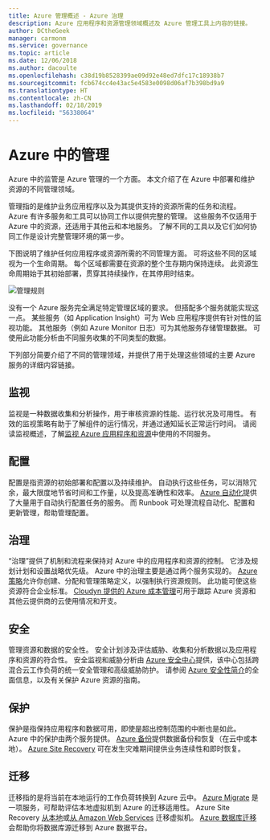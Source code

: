```yaml
---
title: Azure 管理概述 - Azure 治理
description: Azure 应用程序和资源管理领域概述及 Azure 管理工具上内容的链接。
author: DCtheGeek
manager: carmonm
ms.service: governance
ms.topic: article
ms.date: 12/06/2018
ms.author: dacoulte
ms.openlocfilehash: c38d19b8528399ae09d92e48ed7dfc17c18938b7
ms.sourcegitcommit: fcb674cc4e43ac5e4583e0098d06af7b398bd9a9
ms.translationtype: HT
ms.contentlocale: zh-CN
ms.lasthandoff: 02/18/2019
ms.locfileid: "56338064"
---
```

# <a name="management-in-azure"></a>Azure 中的管理

Azure 中的监管是 Azure 管理的一个方面。 本文介绍了在 Azure 中部署和维护资源的不同管理领域。

管理指的是维护业务应用程序以及为其提供支持的资源所需的任务和流程。 Azure 有许多服务和工具可以协同工作以提供完整的管理。 这些服务不仅适用于 Azure 中的资源，还适用于其他云和本地服务。 了解不同的工具以及它们如何协同工作是设计完整管理环境的第一步。

下图说明了维护任何应用程序或资源所需的不同管理方面。 可将这些不同的区域视为一个生命周期。 每个区域都需要在资源的整个生存期内保持连续。 此资源生命周期始于其初始部署，贯穿其持续操作，在其停用时结束。

![管理规则](../monitoring/media/management-overview/management-capabilities.png)

没有一个 Azure 服务完全满足特定管理区域的要求。 但搭配多个服务就能实现这一点。 某些服务（如 Application Insight）可为 Web 应用程序提供有针对性的监视功能。 其他服务（例如 Azure Monitor 日志）可为其他服务存储管理数据。 可使用此功能分析由不同服务收集的不同类型的数据。

下列部分简要介绍了不同的管理领域，并提供了用于处理这些领域的主要 Azure 服务的详细内容链接。

## <a name="monitor"></a>监视

监视是一种数据收集和分析操作，用于审核资源的性能、运行状况及可用性。 有效的监视策略有助于了解组件的运行情况，并通过通知延长正常运行时间。 请阅读监视概述，了解[监视 Azure 应用程序和资源](../monitoring/monitoring-overview.md)中使用的不同服务。

## <a name="configure"></a>配置

配置是指资源的初始部署和配置以及持续维护。
自动执行这些任务，可以消除冗余，最大限度地节省时间和工作量，以及提高准确性和效率。 [Azure 自动化](../automation/automation-intro.md)提供了大量用于自动执行配置任务的服务。 而 Runbook 可处理流程自动化、配置和更新管理，帮助管理配置。

## <a name="govern"></a>治理

“治理”提供了机制和流程来保持对 Azure 中的应用程序和资源的控制。 它涉及规划计划和设置战略优先级。
Azure 中的治理主要是通过两个服务实现的。 [Azure 策略](./policy/overview.md)允许你创建、分配和管理策略定义，以强制执行资源规则。 此功能可使这些资源符合企业标准。 [Cloudyn 提供的 Azure 成本管理](../cost-management/overview.md)可用于跟踪 Azure 资源和其他云提供商的云使用情况和开支。

## <a name="secure"></a>安全

管理资源和数据的安全性。 安全计划涉及评估威胁、收集和分析数据以及应用程序和资源的符合性。 安全监视和威胁分析由 [Azure 安全中心](../security-center/security-center-intro.md)提供，该中心包括跨混合云工作负荷的统一安全管理和高级威胁防护。 请参阅 [Azure 安全性简介](../security/azure-security.md)的全面信息，以及有关保护 Azure 资源的指南。

## <a name="protect"></a>保护

保护是指保持应用程序和数据可用，即使是超出控制范围的中断也是如此。 Azure 中的保护由两个服务提供。 [Azure 备份](../backup/backup-introduction-to-azure-backup.md)提供数据备份和恢复（在云中或本地）。 [Azure Site Recovery](../site-recovery/site-recovery-overview.md) 可在发生灾难期间提供业务连续性和即时恢复。

## <a name="migrate"></a>迁移

迁移指的是将当前在本地运行的工作负荷转换到 Azure 云中。
[Azure Migrate](../migrate/migrate-overview.md) 是一项服务，可帮助评估本地虚拟机到 Azure 的迁移适用性。 Azure Site Recovery [从本地](../site-recovery/migrate-tutorial-on-premises-azure.md)或[从 Amazon Web Services](../site-recovery/migrate-tutorial-aws-azure.md) 迁移虚拟机。 [Azure 数据库迁移](../dms/dms-overview.md)会帮助你将数据库源迁移到 Azure 数据平台。